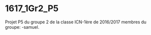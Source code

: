 # 1617_1Gr2_P5
Projet P5 du groupe 2 de la classe ICN-1ère de 2016/2017
membres du groupe:
                  -samuel.
